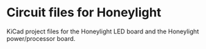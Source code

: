 # Circuit files for Honeylight

KiCad project files for the Honeylight LED board and the Honeylight power/processor board. 
